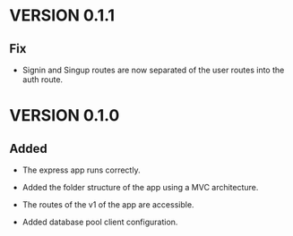 # VERSION 0.1.1

## Fix

- Signin and Singup routes are now separated of the user routes into the auth route.

# VERSION 0.1.0

## Added

- The express app runs correctly.

* Added the folder structure of the app using a MVC architecture.

- The routes of the v1 of the app are accessible.

* Added database pool client configuration.
